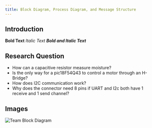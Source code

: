```yaml
---
title: Block Diagram, Process Diagram, and Message Structure
---
```


## Introduction

**Bold Text**
_Italic Text_
**_Bold and Italic Text_**

## Research Question

* How can a capacitive resistor measure moisture?
* Is the only way for a pic18F54Q43 to control a motor through an H-Bridge?
* How does I2C communication work?
* Why does the connector need 8 pins if UART and I2c both have 1 receive and 1 send channel?

## Images

![Team Block Diagram](Team102BlockDiagram.png)

<!--
![dead bug circuit](Image01.jpg){style width:"350" height:"300;"}
**Figure 2:** Early PCB working design

![showcase](ImageShowcase.png)
**Figure 3:** Innovation Showcase Spring '25, where the products were a STEM-themed display that demonstrates a single scientific/engineering concept with the intended user of K-12 students interested in learning about science, technology, engineering, or math.

## Results

1. Numbered Point 1
1. Numbered Point 2
1. Numbered Point 3

## Conclusions and Future Work

## External Links

[example link to idealab](https://idealab.asu.edu)

## Results

1. Numbered Point 1
1. Numbered Point 2
1. Numbered Point 3

## Conclusions and Future Work

## External Links

[example link to idealab](https://idealab.asu.edu)

## References
-->
